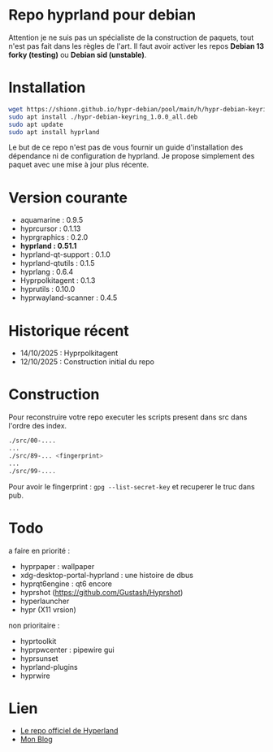 
# Repo hyprland pour debian

Attention je ne suis pas un spécialiste de la construction de paquets, tout n'est pas fait dans les règles de l'art. 
Il faut avoir activer les repos **Debian 13 forky (testing)** ou **Debian sid (unstable)**. 

# Installation 

~~~bash
wget https://shionn.github.io/hypr-debian/pool/main/h/hypr-debian-keyring/hypr-debian-keyring_1.0.0_all.deb
sudo apt install ./hypr-debian-keyring_1.0.0_all.deb
sudo apt update
sudo apt install hyprland
~~~

Le but de ce repo n'est pas de vous fournir un guide d'installation des dépendance ni de configuration de hyprland. 
Je propose simplement des paquet avec une mise à jour plus récente. 


# Version courante

- aquamarine : 0.9.5
- hyprcursor : 0.1.13
- hyprgraphics : 0.2.0
- **hyprland : 0.51.1**
- hyprland-qt-support : 0.1.0
- hyprland-qtutils : 0.1.5
- hyprlang : 0.6.4
- Hyprpolkitagent : 0.1.3
- hyprutils : 0.10.0
- hyprwayland-scanner : 0.4.5


# Historique récent

- 14/10/2025 : Hyprpolkitagent
- 12/10/2025 : Construction initial du repo

# Construction 

Pour reconstruire votre repo executer les scripts present dans src dans l'ordre des index. 

~~~bash
./src/00-....
...
./src/89-... <fingerprint>
...
./src/99-....
~~~ 

Pour avoir le fingerprint : `gpg --list-secret-key` et recuperer le truc dans pub.

# Todo

a faire en priorité : 
- hyprpaper : wallpaper
- xdg-desktop-portal-hyprland : une histoire de dbus
- hyprqt6engine : qt6 encore
- hyprshot (https://github.com/Gustash/Hyprshot)
- hyperlauncher
- hypr (X11 vrsion)

non prioritaire :
- hyprtoolkit
- hyprpwcenter : pipewire gui
- hyprsunset
- hyprland-plugins
- hyprwire

# Lien

- [Le repo officiel de Hyperland](https://github.com/hyprwm)
- [Mon Blog](https://shionn.github.io)


